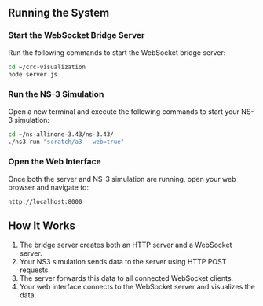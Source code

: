 ## Running the System

### Start the WebSocket Bridge Server
Run the following commands to start the WebSocket bridge server:
```bash
cd ~/crc-visualization
node server.js
```

### Run the NS-3 Simulation
Open a new terminal and execute the following commands to start your NS-3 simulation:
```bash
cd ~/ns-allinone-3.43/ns-3.43/
./ns3 run "scratch/a3 --web=true"
```

### Open the Web Interface
Once both the server and NS-3 simulation are running, open your web browser and navigate to:
```
http://localhost:8000
```

## How It Works
1. The bridge server creates both an HTTP server and a WebSocket server.
2. Your NS3 simulation sends data to the server using HTTP POST requests.
3. The server forwards this data to all connected WebSocket clients.
4. Your web interface connects to the WebSocket server and visualizes the data.



